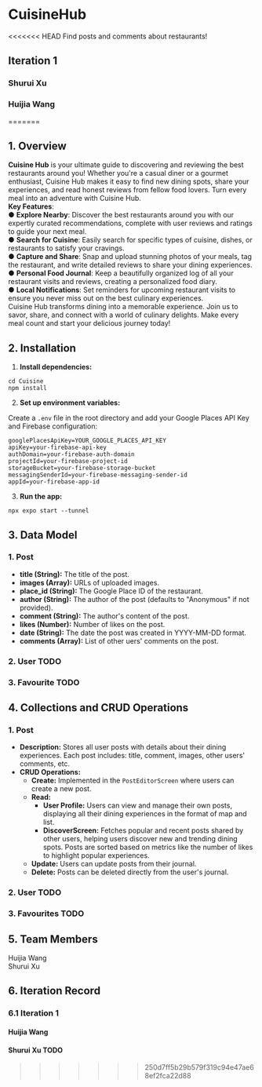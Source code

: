 <a name="GE4oU"></a>

# CuisineHub
<<<<<<< HEAD
Find posts and comments about restaurants!

## Iteration 1
### Shurui Xu



### Huijia Wang
=======

<a name="XNEEc"></a>

## 1. Overview

**Cuisine Hub** is your ultimate guide to discovering and reviewing the best restaurants around you! Whether you're a casual diner or a gourmet enthusiast, Cuisine Hub makes it easy to find new dining spots, share your experiences, and read honest reviews from fellow food lovers. Turn every meal into an adventure with Cuisine Hub.<br />**Key Features**:<br />● **Explore Nearby**: Discover the best restaurants around you with our expertly curated recommendations, complete with user reviews and ratings to guide your next meal.<br />● **Search for Cuisine**: Easily search for specific types of cuisine, dishes, or restaurants to satisfy your cravings.  <br />● **Capture and Share**: Snap and upload stunning photos of your meals, tag the restaurant, and write detailed reviews to share your dining experiences.<br />● **Personal Food Journal**: Keep a beautifully organized log of all your restaurant visits and reviews, creating a personalized food diary.<br />● **Local Notifications**: Set reminders for upcoming restaurant visits to ensure you never miss out on the best culinary experiences.<br />Cuisine Hub transforms dining into a memorable experience. Join us to savor, share, and connect with a world of culinary delights. Make every meal count and start your delicious journey today!
<a name="AlcyB"></a>

## 2. Installation

1. **Install dependencies:**

```
cd Cuisine
npm install
```

2. **Set up environment variables:**

Create a `.env` file in the root directory and add your Google Places API Key and Firebase configuration:

```
googlePlacesApiKey=YOUR_GOOGLE_PLACES_API_KEY
apiKey=your-firebase-api-key
authDomain=your-firebase-auth-domain
projectId=your-firebase-project-id
storageBucket=your-firebase-storage-bucket
messagingSenderId=your-firebase-messaging-sender-id
appId=your-firebase-app-id
```

3. **Run the app:**

```
npx expo start --tunnel
```

<a name="SzqPI"></a>

## 3. Data Model

<a name="MzNW4"></a>

### 1. Post

- **title (String):** The title of the post.
- **images (Array):** URLs of uploaded images.
- **place_id (String):** The Google Place ID of the restaurant.
- **author (String):** The author of the post (defaults to "Anonymous" if not provided).
- **comment (String):** The author's content of the post.
- **likes (Number):** Number of likes on the post.
- **date (String):** The date the post was created in YYYY-MM-DD format.
- **comments (Array):** List of other uers' comments on the post.
  
  

### 2. User TODO

<a name="czjPm"></a>

### 3. Favourite TODO

<a name="PgjcU"></a>

## 4. Collections and  CRUD Operations  

<a name="Fmiz4"></a>

### 1. Post

- **Description:** Stores all user posts with details about their dining experiences.  Each post includes:  title, comment, images, other users' comments,  etc.
- **CRUD Operations:**
  - **Create:** Implemented in the `PostEditorScreen` where users can create a new post.
  - **Read:** 
    - **User Profile:** Users can view and manage their own posts, displaying all their dining experiences in the format of map and list.
    - **DiscoverScreen:** Fetches popular and recent posts shared by other users, helping users discover new and trending dining spots. Posts are sorted based on metrics like the number of likes to highlight popular experiences.
  - **Update:** Users can update posts from their journal.
  - **Delete:** Posts can be deleted directly from the user's journal.
    <a name="Hj0Y9"></a>

### 2. User TODO

<a name="HvvcR"></a>

### 3. Favourites TODO

<a name="Pf563"></a>

## 5. Team Members

Huijia Wang<br />Shurui Xu
<a name="FUFaj"></a>

## 6. Iteration Record

<a name="Se3Yo"></a>

### 6.1 Iteration 1

<a name="oCBbn"></a>

#### Huijia Wang

<a name="YcsAz"></a>

#### Shurui Xu TODO

>>>>>>> 250d7ff5b29b579f319c94e47ae68ef2fca22d88
